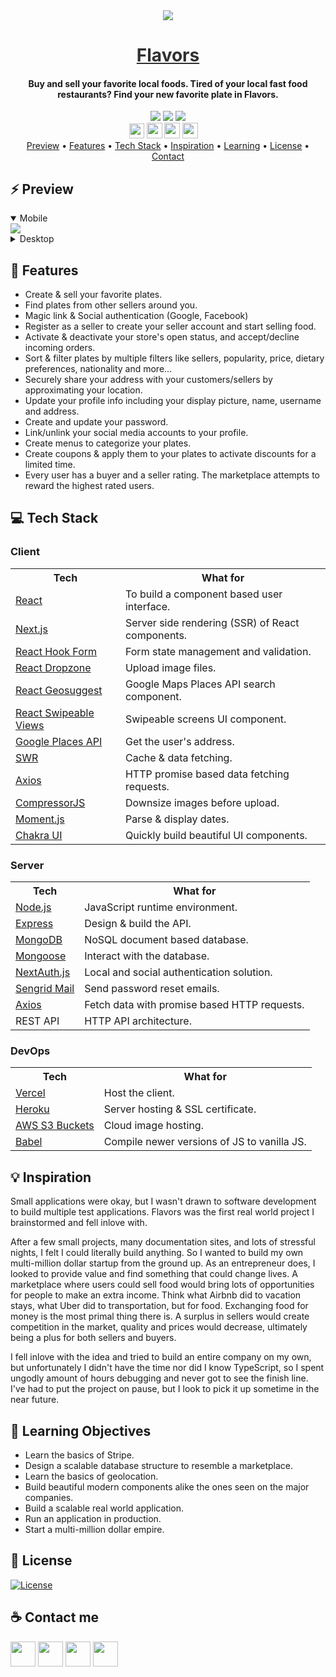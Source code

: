 <div align="center">
    <img src="https://i.ibb.co/Rb7L7yc/flavours-color.png" />
    <a href="https://tryflavors.com" style="color: #303030;"><h1>Flavors</h1></a>
    <h4>Buy and sell your favorite local foods. Tired of your local fast food restaurants? Find your new favorite plate in Flavors.</h4>
</div>

<div align="center">
    <img src="https://img.shields.io/github/last-commit/arsantiagolopez/flavors?label=updated"/>
    <a href="https://github.com/arsantiagolopez/flavors/blob/main/LICENSE"><img src="https://img.shields.io/github/license/arsantiagolopez/flavors?color=303030" /></a>
    <img src="https://img.shields.io/github/languages/top/arsantiagolopez/flavors" />
</div>

<div align="center">
	<a href="https://alexandersantiago.com/"><img src="https://alexandersantiago.com/alex.png" width="24" style="margin-left: -1em;" /></a>
	<a href="https://instagram.com/asantilopez"><img src="https://cdn2.iconfinder.com/data/icons/black-white-social-media/32/instagram_online_social_media_photo-1024.png" width="25" /></a>
	<a href="https://twitter.com/arsantiagolopez"><img src="https://cdn2.iconfinder.com/data/icons/black-white-social-media/32/twitter_online_social_media-512.png" width="25" /></a>
	<a href="mailto:arsantiagolopez@gmail.com"><img src="https://cdn4.iconfinder.com/data/icons/black-white-social-media/32/mail_email_envelope_send_message-1024.png" width="25" /></a>
</div>

<div align="center">
  <a href="#preview">Preview</a> •
  <a href="#features">Features</a> •
  <a href="#tech">Tech Stack</a> •
  <a href="#inspiration">Inspiration</a> •
  <a href="#objectives">Learning</a> •
  <a href="#license">License</a> •
  <a href="#contact">Contact</a>
</div>

<h2 id="preview">⚡ Preview</h2>

<details open>
    <summary>Mobile</summary>
    <img src="https://github.com/arsantiagolopez/gifs/blob/main/flavors/mobile.gif" />
</details>

<details>
    <summary>Desktop</summary>
    <img src="https://github.com/arsantiagolopez/gifs/blob/main/flavors/desktop.gif" />
</details>

<h2 id="features">🎯 Features</h2>

- Create & sell your favorite plates.
- Find plates from other sellers around you.
- Magic link & Social authentication (Google, Facebook)
- Register as a seller to create your seller account and start selling food.
- Activate & deactivate your store's open status, and accept/decline incoming orders.
- Sort & filter plates by multiple filters like sellers, popularity, price, dietary preferences, nationality and more...
- Securely share your address with your customers/sellers by approximating your location.
- Update your profile info including your display picture, name, username and address.
- Create and update your password.
- Link/unlink your social media accounts to your profile.
- Create menus to categorize your plates.
- Create coupons & apply them to your plates to activate discounts for a limited time.
- Every user has a buyer and a seller rating. The marketplace attempts to reward the highest rated users.

<h2 id="tech">‎‍💻 Tech Stack</h2>

### Client

<table>
  <tr>
      <th>Tech</th>
      <th>What for</th>
  </tr>
  <tr>
      <td><a href="https://reactjs.org/">React</a></td>
      <td>To build a component based user interface.</td>
  </tr>
  <tr>
      <td><a href="https://nextjs.org/">Next.js</a></td>
      <td>Server side rendering (SSR) of React components.</td>
  </tr>
    <tr>
      <td><a href="https://react-hook-form.com/">React Hook Form</a></td>
      <td>Form state management and validation.</td>
  </tr>
  <tr>
      <td><a href="https://react-dropzone.js.org/">React Dropzone</a></td>
      <td>Upload image files.</td>
  </tr>
    <tr>
      <td><a href="http://ubilabs.github.io/react-geosuggest/">React Geosuggest</a></td>
      <td>Google Maps Places API search component.</td>
    </tr>
    <tr>
      <td><a href="https://react-swipeable-views.com/">React Swipeable Views</a></td>
      <td>Swipeable screens UI component.</td>
  </tr>
    <tr>
      <td><a href="https://developers.google.com/maps/documentation/places/web-service/overview">Google Places API</a></td>
      <td>Get the user's address.</td>
  </tr>
  <tr>
      <td><a href="https://swr.vercel.app/">SWR</a></td>
      <td>Cache & data fetching.</td>
  </tr>
  <tr>
      <td><a href="https://axios-http.com/docs/intro" >Axios</a></td>
      <td>HTTP promise based data fetching requests.</td>
  </tr>
    <tr>
        <td><a href="https://fengyuanchen.github.io/compressorjs/">CompressorJS</a></td>
        <td>Downsize images before upload.</td>
    </tr>
  <tr>
      <td><a href="https://momentjs.com/">Moment.js</a></td>
      <td>Parse & display dates.</td>
  </tr>
  <tr>
    <td><a href="https://chakra-ui.com/">Chakra UI</td>
    <td>Quickly build beautiful UI components.</td>
  </tr>
</table>

### Server

<table>
    <tr>
        <th>Tech</th>
        <th>What for</th>
    </tr>
    <tr>
        <td><a href="https://nodejs.org/">Node.js</a></td>
        <td>JavaScript runtime environment.</td>
    </tr>
    <tr>
        <td><a href="https://www.express.com/">Express</a></td>
        <td>Design & build the API.</td>
    </tr>
        <tr>
        <td><a href="https://www.mongodb.com/">MongoDB</a></td>
        <td>NoSQL document based database.</td>
    </tr>
    <tr>
        <td><a href="https://www.mongoose.com/">Mongoose</a></td>
        <td>Interact with the database.</td>
    </tr>
    <tr>
        <td><a href="https://next-auth.js.org/">NextAuth.js</a></td>
        <td>Local and social authentication solution.</td>
    </tr>
    <tr>
      <td><a href="https://sendgrid.com/">Sengrid Mail</a></td>
      <td>Send password reset emails.</td>
    </tr>
     <tr>
      <td><a href="https://axios-http.com/docs/intro" >Axios</a></td>
      <td>Fetch data with promise based HTTP requests.</td>
  </tr>
    <tr>
        <td>REST API</td>
        <td>HTTP API architecture.</td>
    </tr>
</table>

### DevOps

<table>
    <tr>
        <th>Tech</th>
        <th>What for</th>
    </tr>
    <tr>
        <td><a href="https://vercel.com/">Vercel</a></td>
        <td>Host the client.</td>
    </tr>
    <tr>
        <td><a href="https://www.heroku.com/">Heroku</a></td>
        <td>Server hosting & SSL certificate.</td>
    </tr>
    <tr>
        <td><a href="https://vercel.com/">AWS S3 Buckets</a></td>
        <td>Cloud image hosting.</td>
    </tr>
    <tr>
        <td><a href="https://babeljs.io/">Babel</a></td>
        <td>Compile newer versions of JS to vanilla JS.</td>
    </tr>
</table>

<h2 id="inspiration">💡 Inspiration</h2>

Small applications were okay, but I wasn't drawn to software development to build multiple test applications. Flavors was the first real world project I brainstormed and fell inlove with.

After a few small projects, many documentation sites, and lots of stressful nights, I felt I could literally build anything. So I wanted to build my own multi-million dollar startup from the ground up. As an entrepreneur does, I looked to provide value and find something that could change lives. A marketplace where users could sell food would bring lots of opportunities for people to make an extra income. Think what Airbnb did to vacation stays, what Uber did to transportation, but for food. Exchanging food for money is the most primal thing there is. A surplus in sellers would create competition in the market, quality and prices would decrease, ultimately being a plus for both sellers and buyers.

I fell inlove with the idea and tried to build an entire company on my own, but unfortunately I didn't have the time nor did I know TypeScript, so I spent ungodly amount of hours debugging and never got to see the finish line. I've had to put the project on pause, but I look to pick it up sometime in the near future.

<h2 id="objectives">🚀 Learning Objectives</h2>

- Learn the basics of Stripe.
- Design a scalable database structure to resemble a marketplace.
- Learn the basics of geolocation.
- Build beautiful modern components alike the ones seen on the major companies.
- Build a scalable real world application.
- Run an application in production.
- Start a multi-million dollar empire.

<h2 id="license">📜 License</h2>

[![License](https://img.shields.io/github/license/arsantiagolopez/flavors?color=303030)](./LICENSE)

<h2 id="contact">☕ Contact me</h2>

<div align="left">
	<a href="https://alexandersantiago.com/"><img src="https://alexandersantiago.com/alex.png" width="40" /></a>
	<a href="https://instagram.com/asantilopez"><img src="https://cdn2.iconfinder.com/data/icons/black-white-social-media/32/instagram_online_social_media_photo-1024.png" width="40" /></a>
	<a href="https://twitter.com/arsantiagolopez"><img src="https://cdn2.iconfinder.com/data/icons/black-white-social-media/32/twitter_online_social_media-512.png" width="40" /></a>
	<a href="mailto:arsantiagolopez@gmail.com"><img src="https://cdn4.iconfinder.com/data/icons/black-white-social-media/32/mail_email_envelope_send_message-1024.png" width="40" /></a>
</div>
